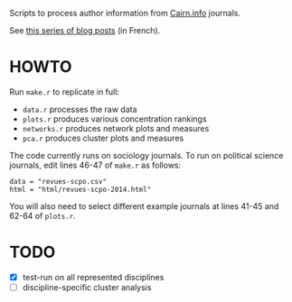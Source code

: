 Scripts to process author information from [Cairn.info](http://www.cairn.info/) journals.

See [this series of blog posts](http://politbistro.hypotheses.org/tag/edition-scientifique) (in French).

# HOWTO

Run `make.r` to replicate in full:

* `data.r` processes the raw data
* `plots.r` produces various concentration rankings
* `networks.r` produces network plots and measures
* `pca.r` produces cluster plots and measures

The code currently runs on sociology journals. To run on political science journals, edit lines 46-47 of `make.r` as follows:

```{r}
data = "revues-scpo.csv"
html = "html/revues-scpo-2014.html"
```

You will also need to select different example journals at lines 41-45 and 62-64 of `plots.r`.

# TODO

- [x] test-run on all represented disciplines
- [ ] discipline-specific cluster analysis
